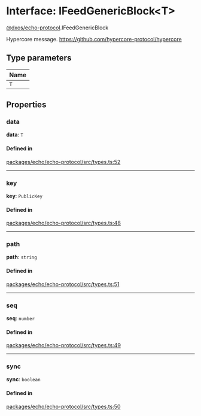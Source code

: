 # Interface: IFeedGenericBlock<T\>

[@dxos/echo-protocol](../modules/dxos_echo_protocol.md).IFeedGenericBlock

Hypercore message.
https://github.com/hypercore-protocol/hypercore

## Type parameters

| Name |
| :------ |
| `T` |

## Properties

### data

 **data**: `T`

#### Defined in

[packages/echo/echo-protocol/src/types.ts:52](https://github.com/dxos/dxos/blob/db8188dae/packages/echo/echo-protocol/src/types.ts#L52)

___

### key

 **key**: `PublicKey`

#### Defined in

[packages/echo/echo-protocol/src/types.ts:48](https://github.com/dxos/dxos/blob/db8188dae/packages/echo/echo-protocol/src/types.ts#L48)

___

### path

 **path**: `string`

#### Defined in

[packages/echo/echo-protocol/src/types.ts:51](https://github.com/dxos/dxos/blob/db8188dae/packages/echo/echo-protocol/src/types.ts#L51)

___

### seq

 **seq**: `number`

#### Defined in

[packages/echo/echo-protocol/src/types.ts:49](https://github.com/dxos/dxos/blob/db8188dae/packages/echo/echo-protocol/src/types.ts#L49)

___

### sync

 **sync**: `boolean`

#### Defined in

[packages/echo/echo-protocol/src/types.ts:50](https://github.com/dxos/dxos/blob/db8188dae/packages/echo/echo-protocol/src/types.ts#L50)
